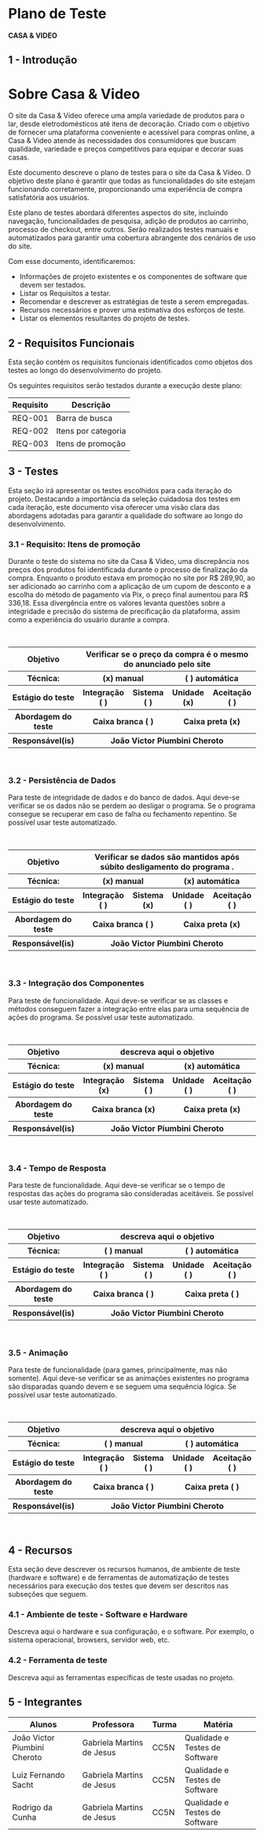 # Plano de Teste

**CASA & VIDEO**


## 1 - Introdução

# Sobre Casa & Video

O site da Casa & Video oferece uma ampla variedade de produtos para o lar, desde eletrodomésticos até itens de decoração. Criado com o objetivo de fornecer uma plataforma conveniente e acessível para compras online, a Casa & Video atende às necessidades dos consumidores que buscam qualidade, variedade e preços competitivos para equipar e decorar suas casas.

Este documento descreve o plano de testes para o site da Casa & Vídeo. O objetivo deste plano é garantir que todas as funcionalidades do site estejam funcionando corretamente, proporcionando uma experiência de compra satisfatória aos usuários.

Este plano de testes abordará diferentes aspectos do site, incluindo navegação, funcionalidades de pesquisa, adição de produtos ao carrinho, processo de checkout, entre outros. Serão realizados testes manuais e automatizados para garantir uma cobertura abrangente dos cenários de uso do site.

Com esse documento, identificaremos:
- Informações de projeto existentes e os componentes de software que devem ser testados.
- Listar os Requisitos a testar.
- Recomendar e descrever as estratégias de teste a serem empregadas.
- Recursos necessários e prover uma estimativa dos esforços de teste.
- Listar os elementos resultantes do projeto de testes.

## 2 - Requisitos Funcionais

Esta seção contém os requisitos funcionais identificados como objetos dos testes ao longo do desenvolvimento do projeto.

Os seguintes requisitos serão testados durante a execução deste plano:

 |Requisito  | Descrição                                          |
 |-----------|----------------------------------------------------|
 |REQ-001    | Barra de busca                                     |
 |REQ-002    | Itens por categoria                                |
 |REQ-003    | Itens de promoção                                  |
 
 
## 3 - Testes

Esta seção irá apresentar os testes escolhidos para cada iteração do projeto. Destacando a importância da seleção cuidadosa dos testes em cada iteração, este documento visa oferecer uma visão clara das abordagens adotadas para garantir a qualidade do software ao longo do desenvolvimento.

### 3.1 - Requisito: Itens de promoção

Durante o teste do sistema no site da Casa & Video, uma discrepância nos preços dos produtos foi identificada durante o processo de finalização da compra. Enquanto o produto estava em promoção no site por R$ 289,90, ao ser adicionado ao carrinho com a aplicação de um cupom de desconto e a escolha do método de pagamento via Pix, o preço final aumentou para R$ 336,18. Essa divergência entre os valores levanta questões sobre a integridade e precisão do sistema de precificação da plataforma, assim como a experiência do usuário durante a compra. 

<br/>
<table>
    <tr>
        <th>
            Objetivo
        </th>
        <th colspan="4">
            Verificar se o preço da compra é o mesmo do anunciado pelo site
        </th>
    </tr>
    <tr>
        <th>
            Técnica:
        </th>
        <th colspan="2">
            (x) manual
        </th>
        <th colspan="2">
            ( ) automática
        </th>
    </tr>
    <tr>
        <th>
            Estágio do teste
        </th>
        <th>
            Integração ( )
        </th>
        <th>
            Sistema ( )
        </th>
        <th>
            Unidade (x)
        </th>
        <th>
            Aceitação ( )
        </th>
    </tr>
    <tr>
        <th>
            Abordagem do teste
        </th>
        <th colspan="2">
            Caixa branca ( )
        </th>
        <th colspan="2">
            Caixa preta (x)
        </th>
    </tr>
    <tr>
        <th>
            Responsável(is)
        </th>
        <th colspan="4">
            João Victor Piumbini Cheroto
        </th>
    </tr>
</table>
<br/>



### 3.2 - Persistência de Dados

Para teste de integridade de dados e do banco de dados.
Aqui deve-se verificar se os dados não se perdem ao desligar o programa. Se o programa consegue se recuperar em caso de falha ou fechamento repentino.
Se possível usar teste automatizado.

<br/>
<table>
    <tr>
        <th>
            Objetivo
        </th>
        <th colspan="4">
            Verificar se dados são mantidos após súbito desligamento do programa .
        </th>
    </tr>
    <tr>
        <th>
            Técnica:
        </th>
        <th colspan="2">
            (x) manual
        </th>
        <th colspan="2">
            (x) automática
        </th>
    </tr>
    <tr>
        <th>
            Estágio do teste
        </th>
        <th>
            Integração ( )
        </th>
        <th>
            Sistema (x)
        </th>
        <th>
            Unidade ( )
        </th>
        <th>
            Aceitação ( )
        </th>
    </tr>
    <tr>
        <th>
            Abordagem do teste
        </th>
        <th colspan="2">
            Caixa branca ( )
        </th>
        <th colspan="2">
            Caixa preta (x)
        </th>
    </tr>
    <tr>
        <th>
            Responsável(is)
        </th>
        <th colspan="4">
            João Victor Piumbini Cheroto
        </th>
    </tr>
</table>
<br/>

### 3.3 - Integração dos Componentes

Para teste de funcionalidade.
Aqui deve-se verificar se as classes e métodos conseguem fazer a integração entre elas para uma sequência de ações do programa.
Se possível usar teste automatizado.

<br/>
<table>
    <tr>
        <th>
            Objetivo
        </th>
        <th colspan="4">
            descreva aqui o objetivo
        </th>
    </tr>
    <tr>
        <th>
            Técnica:
        </th>
        <th colspan="2">
            (x) manual
        </th>
        <th colspan="2">
            (x) automática
        </th>
    </tr>
    <tr>
        <th>
            Estágio do teste
        </th>
        <th>
            Integração (x)
        </th>
        <th>
            Sistema ( )
        </th>
        <th>
            Unidade ( )
        </th>
        <th>
            Aceitação ( )
        </th>
    </tr>
    <tr>
        <th>
            Abordagem do teste
        </th>
        <th colspan="2">
            Caixa branca (x)
        </th>
        <th colspan="2">
            Caixa preta (x)
        </th>
    </tr>
    <tr>
        <th>
            Responsável(is)
        </th>
        <th colspan="4">
            João Victor Piumbini Cheroto
        </th>
    </tr>
</table>
<br/>

### 3.4 - Tempo de Resposta

Para teste de funcionalidade.
Aqui deve-se verificar se o tempo de respostas das ações do programa são consideradas aceitáveis.
Se possível usar teste automatizado.

<br/>
<table>
    <tr>
        <th>
            Objetivo
        </th>
        <th colspan="4">
            descreva aqui o objetivo
        </th>
    </tr>
    <tr>
        <th>
            Técnica:
        </th>
        <th colspan="2">
            ( ) manual
        </th>
        <th colspan="2">
            ( ) automática
        </th>
    </tr>
    <tr>
        <th>
            Estágio do teste
        </th>
        <th>
            Integração ( )
        </th>
        <th>
            Sistema ( )
        </th>
        <th>
            Unidade ( )
        </th>
        <th>
            Aceitação ( )
        </th>
    </tr>
    <tr>
        <th>
            Abordagem do teste
        </th>
        <th colspan="2">
            Caixa branca ( )
        </th>
        <th colspan="2">
            Caixa preta ( )
        </th>
    </tr>
    <tr>
        <th>
            Responsável(is)
        </th>
        <th colspan="4">
            João Victor Piumbini Cheroto
        </th>
    </tr>
</table>
<br/>

### 3.5 - Animação

Para teste de funcionalidade (para games, principalmente, mas não somente).
Aqui deve-se verificar se as animações existentes no programa são disparadas quando devem e se seguem uma sequência lógica.
Se possível usar teste automatizado.

<br/>
<table>
    <tr>
        <th>
            Objetivo
        </th>
        <th colspan="4">
            descreva aqui o objetivo
        </th>
    </tr>
    <tr>
        <th>
            Técnica:
        </th>
        <th colspan="2">
            ( ) manual
        </th>
        <th colspan="2">
            ( ) automática
        </th>
    </tr>
    <tr>
        <th>
            Estágio do teste
        </th>
        <th>
            Integração ( )
        </th>
        <th>
            Sistema ( )
        </th>
        <th>
            Unidade ( )
        </th>
        <th>
            Aceitação ( )
        </th>
    </tr>
    <tr>
        <th>
            Abordagem do teste
        </th>
        <th colspan="2">
            Caixa branca ( )
        </th>
        <th colspan="2">
            Caixa preta ( )
        </th>
    </tr>
    <tr>
        <th>
            Responsável(is)
        </th>
        <th colspan="4">
            João Victor Piumbini Cheroto
        </th>
    </tr>
</table>
<br/>

## 4 - Recursos

Esta seção deve descrever os recursos humanos, de ambiente de teste (hardware e software) e de ferramentas de automatização de testes necessários para execução dos testes que devem ser descritos nas subseções que seguem.

### 4.1 - Ambiente de teste - Software e Hardware

Descreva aqui o hardware e sua configuração, e o software. Por exemplo, o sistema operacional, browsers, servidor web, etc.
### 4.2 - Ferramenta de teste

Descreva aqui as ferramentas específicas de teste usadas no projeto.


## 5 - Integrantes

Alunos                      | Professora                       | Turma    | Matéria
----------------------------|----------------------------------|----------|--------------------------------------
João Victor Piumbini Cheroto|  Gabriela Martins de Jesus       | CC5N     | Qualidade e Testes de Software
Luiz Fernando Sacht         | Gabriela Martins de Jesus        | CC5N     | Qualidade e Testes de Software
Rodrigo da Cunha            |   Gabriela Martins de Jesus      | CC5N     | Qualidade e Testes de Software

